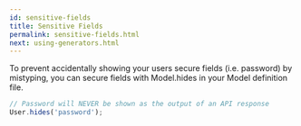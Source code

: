 ```yaml
---
id: sensitive-fields
title: Sensitive Fields
permalink: sensitive-fields.html
next: using-generators.html
---
```


To prevent accidentally showing your users secure fields (i.e. password) by mistyping, you can secure fields with Model.hides in your Model definition file.

```javascript
// Password will NEVER be shown as the output of an API response
User.hides('password');
```
